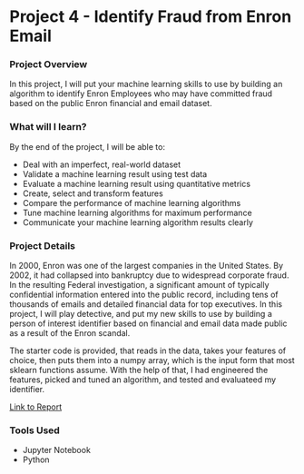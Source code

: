 # Project 4 - Identify Fraud from Enron Email

### Project Overview
In this project, I will put your machine learning skills to use by building an algorithm to identify Enron Employees who may have committed fraud based on the public Enron financial and email dataset.

### What will I learn?
By the end of the project, I will be able to:

* Deal with an imperfect, real-world dataset
* Validate a machine learning result using test data
* Evaluate a machine learning result using quantitative metrics
* Create, select and transform features
* Compare the performance of machine learning algorithms
* Tune machine learning algorithms for maximum performance
* Communicate your machine learning algorithm results clearly

### Project Details
In 2000, Enron was one of the largest companies in the United States. By 2002, it had collapsed into bankruptcy due to widespread corporate fraud. In the resulting Federal investigation, a significant amount of typically confidential information entered into the public record, including tens of thousands of emails and detailed financial data for top executives. In this project, I will play detective, and put my new skills to use by building a person of interest identifier based on financial and email data made public as a result of the Enron scandal.

The starter code is provided, that reads in the data, takes your features of choice, then puts them into a numpy array, which is the input form that most sklearn functions assume. With the help of that, I had engineered the features, picked and tuned an algorithm, and tested and evaluateed my identifier.

[Link to Report](https://cdn.rawgit.com/YasserArafath/Udacity-Nanodegree-Projects/0a72209c/Project%204%20-%20Identify%20Fraud%20from%20Enron%20Email/Report.pdf)

### Tools Used

* Jupyter Notebook
* Python
